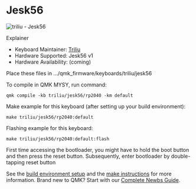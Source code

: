 # Jesk56

![triliu - Jesk56](https://www.github.com/triliu/jesk56)

Explainer


* Keyboard Maintainer: [Triliu](https://github.com/triliu) 
* Hardware Supported: Jesk56 v1
* Hardware Availability: (coming)

Place these files in .../qmk_firmware/keyboards/triliu/jesk56

To compile in QMK MYSY, run command:

    qmk compile -kb triliu/jesk56/rp2040 -km default

Make example for this keyboard (after setting up your build environment):

    make triliu/jesk56/rp2040:default

Flashing example for this keyboard:

    make triliu/jesk56/rp2040:default:flash



First time accessing the bootloader, you might have to hold the boot button and then press the reset button. 
Subsequently, enter bootloader by double-tapping reset button


See the [build environment setup](https://docs.qmk.fm/#/getting_started_build_tools) and the [make instructions](https://docs.qmk.fm/#/getting_started_make_guide) for more information. Brand new to QMK? Start with our [Complete Newbs Guide](https://docs.qmk.fm/#/newbs).
